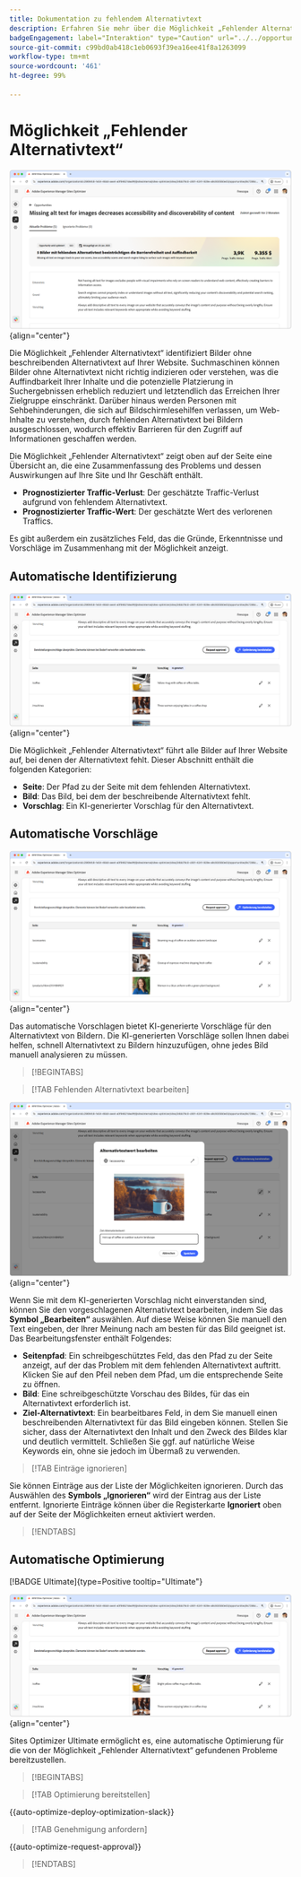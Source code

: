 ```yaml
---
title: Dokumentation zu fehlendem Alternativtext
description: Erfahren Sie mehr über die Möglichkeit „Fehlender Alternativtext“ und darüber, wie Sie sie zur Verbesserung der Interaktion auf Ihrer Website verwenden können.
badgeEngagement: label="Interaktion" type="Caution" url="../../opportunity-types/engagement.md" tooltip="Interaktion"
source-git-commit: c99bd0ab418c1eb0693f39ea16ee41f8a1263099
workflow-type: tm+mt
source-wordcount: '461'
ht-degree: 99%

---
```



# Möglichkeit „Fehlender Alternativtext“

![Möglichkeit „Fehlender Alternativtext“](./assets/missing-alt-text/hero.png){align="center"}

Die Möglichkeit „Fehlender Alternativtext“ identifiziert Bilder ohne beschreibenden Alternativtext auf Ihrer Website. Suchmaschinen können Bilder ohne Alternativtext nicht richtig indizieren oder verstehen, was die Auffindbarkeit Ihrer Inhalte und die potenzielle Platzierung in Suchergebnissen erheblich reduziert und letztendlich das Erreichen Ihrer Zielgruppe einschränkt. Darüber hinaus werden Personen mit Sehbehinderungen, die sich auf Bildschirmlesehilfen verlassen, um Web-Inhalte zu verstehen, durch fehlenden Alternativtext bei Bildern ausgeschlossen, wodurch effektiv Barrieren für den Zugriff auf Informationen geschaffen werden.

Die Möglichkeit „Fehlender Alternativtext“ zeigt oben auf der Seite eine Übersicht an, die eine Zusammenfassung des Problems und dessen Auswirkungen auf Ihre Site und Ihr Geschäft enthält.

* **Prognostizierter Traffic-Verlust**: Der geschätzte Traffic-Verlust aufgrund von fehlendem Alternativtext.
* **Prognostizierter Traffic-Wert**: Der geschätzte Wert des verlorenen Traffics.

Es gibt außerdem ein zusätzliches Feld, das die Gründe, Erkenntnisse und Vorschläge im Zusammenhang mit der Möglichkeit anzeigt.

## Automatische Identifizierung

![Automatisches Identifizieren von fehlendem Alternativtext](./assets/missing-alt-text/auto-identify.png){align="center"}

Die Möglichkeit „Fehlender Alternativtext“ führt alle Bilder auf Ihrer Website auf, bei denen der Alternativtext fehlt. Dieser Abschnitt enthält die folgenden Kategorien:

* **Seite**: Der Pfad zu der Seite mit dem fehlenden Alternativtext.
* **Bild**: Das Bild, bei dem der beschreibende Alternativtext fehlt.
* **Vorschlag**: Ein KI-generierter Vorschlag für den Alternativtext. 

## Automatische Vorschläge

![Automatische Vorschläge für fehlenden Alternativtext](./assets/missing-alt-text/auto-suggest.png){align="center"}

Das automatische Vorschlagen bietet KI-generierte Vorschläge für den Alternativtext von Bildern. Die KI-generierten Vorschläge sollen Ihnen dabei helfen, schnell Alternativtext zu Bildern hinzuzufügen, ohne jedes Bild manuell analysieren zu müssen.

>[!BEGINTABS]

>[!TAB Fehlenden Alternativtext bearbeiten]

![Fehlenden Alternativtext bearbeiten](./assets/missing-alt-text/edit-alt-text-value.png){align="center"}

Wenn Sie mit dem KI-generierten Vorschlag nicht einverstanden sind, können Sie den vorgeschlagenen Alternativtext bearbeiten, indem Sie das **Symbol „Bearbeiten“** auswählen. Auf diese Weise können Sie manuell den Text eingeben, der Ihrer Meinung nach am besten für das Bild geeignet ist. Das Bearbeitungsfenster enthält Folgendes:

* **Seitenpfad**: Ein schreibgeschütztes Feld, das den Pfad zu der Seite anzeigt, auf der das Problem mit dem fehlenden Alternativtext auftritt. Klicken Sie auf den Pfeil neben dem Pfad, um die entsprechende Seite zu öffnen.
* **Bild**: Eine schreibgeschützte Vorschau des Bildes, für das ein Alternativtext erforderlich ist.
* **Ziel-Alternativtext**: Ein bearbeitbares Feld, in dem Sie manuell einen beschreibenden Alternativtext für das Bild eingeben können. Stellen Sie sicher, dass der Alternativtext den Inhalt und den Zweck des Bildes klar und deutlich vermittelt. Schließen Sie ggf. auf natürliche Weise Keywords ein, ohne sie jedoch im Übermaß zu verwenden.

>[!TAB Einträge ignorieren]

Sie können Einträge aus der Liste der Möglichkeiten ignorieren. Durch das Auswählen des **Symbols „Ignorieren“** wird der Eintrag aus der Liste entfernt. Ignorierte Einträge können über die Registerkarte **Ignoriert** oben auf der Seite der Möglichkeiten erneut aktiviert werden.

>[!ENDTABS]

## Automatische Optimierung

[!BADGE Ultimate]{type=Positive tooltip="Ultimate"}

![Automatisches Optimieren von fehlendem Alternativtext](./assets/missing-alt-text/auto-optimize.png){align="center"}

Sites Optimizer Ultimate ermöglicht es, eine automatische Optimierung für die von der Möglichkeit „Fehlender Alternativtext“ gefundenen Probleme bereitzustellen.<!--- TBD-need more in-depth and opportunity specific information here. What does the auto-optimization do?-->

>[!BEGINTABS]

>[!TAB Optimierung bereitstellen]

{{auto-optimize-deploy-optimization-slack}}

>[!TAB Genehmigung anfordern]

{{auto-optimize-request-approval}}

>[!ENDTABS]

